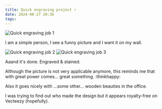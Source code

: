 ```yaml
---
title: Quick engraving project ⚡
date: 2024-08-27 20:36
tags:
---
```


![Quick engraving job 1](/images/sudo-rm-engraved-poster-0.jpg "quick engraving job 1")

I am a simple person, I see a funny picture and I want it on my wall.

![Quick engraving job 2](/images/sudo-rm-engraved-poster-1.jpg "quick engraving job 2")
![Quick engraving job 3](/images/sudo-rm-engraved-poster-2.jpg "quick engraving job 3")

Aaand it's done. Engraved & stained. 

Although the picture is not very applicable anymore, this reminds me that with great power comes... great something. :thinkhappy: 

Also it goes nicely with ...some other... wooden beauties in the office. 

I was trying to find out who made the design but it appears royalty-free on Vecteezy (hopefully). 